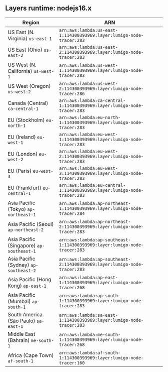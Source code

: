 Layers runtime: nodejs16.x
----
| Region | ARN |
| --- | --- |
|US East (N. Virginia)  `us-east-1`|`arn:aws:lambda:us-east-1:114300393969:layer:lumigo-node-tracer:283`|
|US East (Ohio)  `us-east-2`|`arn:aws:lambda:us-east-2:114300393969:layer:lumigo-node-tracer:283`|
|US West (N. California)  `us-west-1`|`arn:aws:lambda:us-west-1:114300393969:layer:lumigo-node-tracer:283`|
|US West (Oregon)  `us-west-2`|`arn:aws:lambda:us-west-2:114300393969:layer:lumigo-node-tracer:286`|
|Canada (Central)  `ca-central-1`|`arn:aws:lambda:ca-central-1:114300393969:layer:lumigo-node-tracer:283`|
|EU (Stockholm)  `eu-north-1`|`arn:aws:lambda:eu-north-1:114300393969:layer:lumigo-node-tracer:283`|
|EU (Ireland)  `eu-west-1`|`arn:aws:lambda:eu-west-1:114300393969:layer:lumigo-node-tracer:283`|
|EU (London)  `eu-west-2`|`arn:aws:lambda:eu-west-2:114300393969:layer:lumigo-node-tracer:283`|
|EU (Paris)  `eu-west-3`|`arn:aws:lambda:eu-west-3:114300393969:layer:lumigo-node-tracer:283`|
|EU (Frankfurt)  `eu-central-1`|`arn:aws:lambda:eu-central-1:114300393969:layer:lumigo-node-tracer:283`|
|Asia Pacific (Tokyo)  `ap-northeast-1`|`arn:aws:lambda:ap-northeast-1:114300393969:layer:lumigo-node-tracer:284`|
|Asia Pacific (Seoul)  `ap-northeast-2`|`arn:aws:lambda:ap-northeast-2:114300393969:layer:lumigo-node-tracer:283`|
|Asia Pacific (Singapore)  `ap-southeast-1`|`arn:aws:lambda:ap-southeast-1:114300393969:layer:lumigo-node-tracer:283`|
|Asia Pacific (Sydney)  `ap-southeast-2`|`arn:aws:lambda:ap-southeast-2:114300393969:layer:lumigo-node-tracer:283`|
|Asia Pacific (Hong Kong)  `ap-east-1`|`arn:aws:lambda:ap-east-1:114300393969:layer:lumigo-node-tracer:268`|
|Asia Pacific (Mumbai)  `ap-south-1`|`arn:aws:lambda:ap-south-1:114300393969:layer:lumigo-node-tracer:283`|
|South America (São Paulo)  `sa-east-1`|`arn:aws:lambda:sa-east-1:114300393969:layer:lumigo-node-tracer:283`|
|Middle East (Bahrain)  `me-south-1`|`arn:aws:lambda:me-south-1:114300393969:layer:lumigo-node-tracer:268`|
|Africa (Cape Town)  `af-south-1`|`arn:aws:lambda:af-south-1:114300393969:layer:lumigo-node-tracer:160`|
